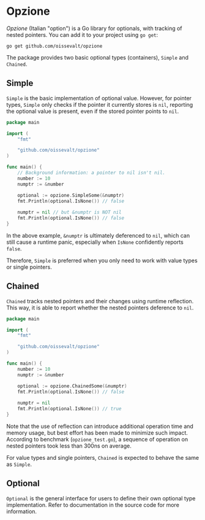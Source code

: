 # Opzione

_Opzione_ (Italian "option") is a Go library for optionals, with tracking of nested pointers. You can add it to your project using `go get`:

```shell
go get github.com/oissevalt/opzione
```

The package provides two basic optional types (containers), `Simple` and `Chained`.

## Simple

`Simple` is the basic implementation of optional value. However, for pointer types, `Simple` only checks if the pointer it currently stores is `nil`, reporting the optional value is present, even if the stored pointer points to `nil`.

```go
package main

import (
	"fmt"

	"github.com/oissevalt/opzione"
)

func main() {
	// Background information: a pointer to nil isn't nil.
	number := 10
	numptr := &number

	optional := opzione.SimpleSome(&numptr)
	fmt.Println(optional.IsNone()) // false
	
	numptr = nil // but &numptr is NOT nil
	fmt.Println(optional.IsNone()) // false
}
```

In the above example, `&numptr` is ultimately deferenced to `nil`, which can still cause a runtime panic, especially when `IsNone` confidently reports `false`.

Therefore, `Simple` is preferred when you only need to work with value types or single pointers.

## Chained

`Chained` tracks nested pointers and their changes using runtime reflection. This way, it is able to report whether the nested pointers deference to `nil`.

```go
package main

import (
	"fmt"

	"github.com/oissevalt/opzione"
)

func main() {
	number := 10
	numptr := &number

	optional := opzione.ChainedSome(&numptr)
	fmt.Println(optional.IsNone()) // false
	
	numptr = nil
	fmt.Println(optional.IsNone()) // true
}
```

Note that the use of reflection can introduce additional operation time and memory usage, but best effort has been made to minimize such impact. According to benchmark (`opzione_test.go`), a sequence of operation on nested pointers took less than 300ns on average.

For value types and single pointers, `Chained` is expected to behave the same as `Simple`.

## Optional

`Optional` is the general interface for users to define their own optional type implementation. Refer to documentation in the source code for more information.
